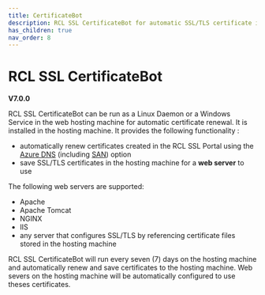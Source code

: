 ```yaml
---
title: CertificateBot
description: RCL SSL CertificateBot for automatic SSL/TLS certificate installation and renewal in Linux and Windows servers
has_children: true
nav_order: 8
---
```


# RCL SSL CertificateBot
**V7.0.0**

RCL SSL CertificateBot can be run as a Linux Daemon or a Windows Service in the web hosting machine for automatic certificate renewal. It is installed in the hosting machine. It provides the following functionality :

- automatically renew certificates created in the RCL SSL Portal using the [Azure DNS](../portal/azure-dns.md)
(including [SAN](../portal/azure-dns-san.md)) option
- save SSL/TLS certificates in the hosting machine for a **web server** to use 

The following web servers are supported:

- Apache
- Apache Tomcat
- NGINX
- IIS
- any server that configures SSL/TLS by referencing certificate files stored in the hosting machine

RCL SSL CertificateBot will run every seven (7) days on the hosting machine and automatically renew and save certificates to the hosting machine. Web severs on the hosting machine will be automatically configured to use theses certificates.